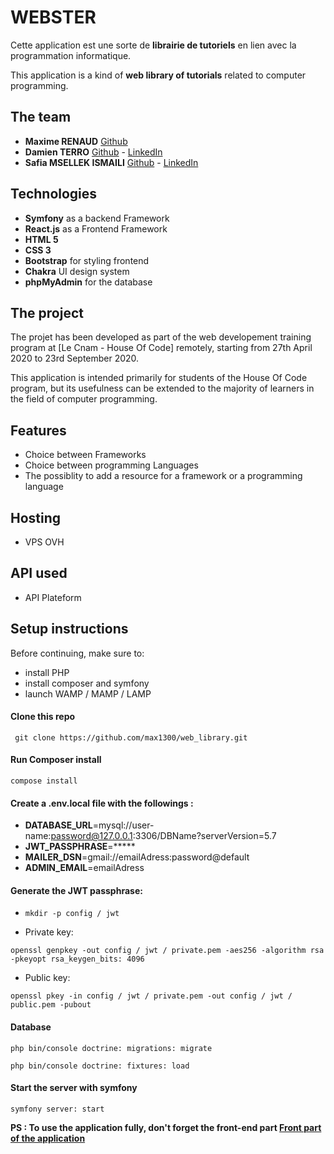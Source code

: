 # WEBSTER 

Cette application est une sorte de **librairie de tutoriels** en lien avec la programmation informatique. 

This application is a kind of **web library of tutorials** related to computer programming.

## The team 

- **Maxime RENAUD**  [Github](https://github.com/max1300)
- **Damien TERRO** [Github](https://github.com/Damdam9388) - [LinkedIn](https://www.linkedin.com/in/damien-terro-945a08bb/)
- **Safia MSELLEK ISMAILI** [Github](https://github.com/Safiamoon) - [LinkedIn](https://www.linkedin.com/in/safia-msellek-ismaili-21a743176/)

## Technologies

- **Symfony** as a backend Framework
- **React.js** as a Frontend Framework
- **HTML 5**
- **CSS 3**
- **Bootstrap** for styling frontend
- **Chakra** UI design system
- **phpMyAdmin** for the database

## The project

The projet has been developed as part of the web developement training program at [Le Cnam - House Of Code] remotely, starting from 27th April 2020 to 23rd September 2020. 

This application is intended primarily for students of the House Of Code program, but its usefulness can be extended to the majority of learners in the field of computer programming.

## Features

* Choice between Frameworks
* Choice between programming Languages
* The possiblity to add a resource for a framework or a programming language

## Hosting

*  VPS OVH

## API used

- API Plateform

## Setup instructions

Before continuing, make sure to:

* install PHP
* install composer and symfony
* launch WAMP / MAMP / LAMP

#### Clone this repo 
``` git clone https://github.com/max1300/web_library.git```

#### Run Composer install
```compose install```

#### Create a .env.local file with the followings :

- **DATABASE_URL**=mysql://user-name:password@127.0.0.1:3306/DBName?serverVersion=5.7
- **JWT_PASSPHRASE**=*****
- **MAILER_DSN**=gmail://emailAdress:password@default
- **ADMIN_EMAIL**=emailAdress

#### Generate the JWT passphrase:

- ```mkdir -p config / jwt```

- Private key: 

```openssl genpkey -out config / jwt / private.pem -aes256 -algorithm rsa -pkeyopt rsa_keygen_bits: 4096```

- Public key:

```openssl pkey -in config / jwt / private.pem -out config / jwt / public.pem -pubout```


#### Database

```php bin/console doctrine: migrations: migrate```

```php bin/console doctrine: fixtures: load```

#### Start the server with symfony

```symfony server: start```

**PS : To use the application fully, don't forget the front-end part  [Front part of the application](https://github.com/Damdam9388/web_library_front)**
